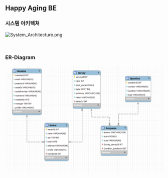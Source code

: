 ## Happy Aging BE

### 시스템 아키텍쳐
![System_Architecture.png](docs%2FSystem_Architecture.png)

<br/>

### ER-Diagram
![img.png](img.png)
